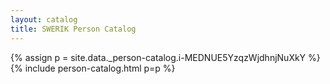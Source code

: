 ```yaml
---
layout: catalog
title: SWERIK Person Catalog
---
```

{% assign p = site.data._person-catalog.i-MEDNUE5YzqzWjdhnjNuXkY %}
{% include person-catalog.html p=p %}

